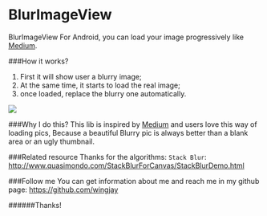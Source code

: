 # BlurImageView
BlurImageView For Android, you can load your image progressively like [Medium](https://medium.com/@wing_jay/thinking-about-the-way-of-loading-picture-by-medium-4adfe792b437).

###How it works?
1. First it will show user a blurry image;
2. At the same time, it starts to load the real image;
3. once loaded, replace the blurry one automatically.

![](https://github.com/wingjay/BlurImageView/blob/master/ReadMe/blurImageView_nm.gif)

###Why I do this?
This lib is inspired by [Medium](https://medium.com/@wing_jay/thinking-about-the-way-of-loading-picture-by-medium-4adfe792b437) and users love this way of loading pics, Because a beautiful Blurry pic is always better than a blank area or an ugly thumbnail.

###Related resource
Thanks for the algorithms: `Stack Blur`: http://www.quasimondo.com/StackBlurForCanvas/StackBlurDemo.html

###Follow me
You can get information about me and reach me in my github page: https://github.com/wingjay

######Thanks!

